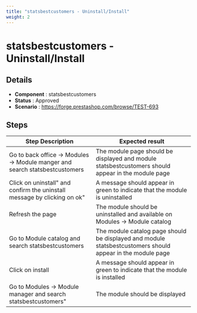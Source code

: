 ```yaml
---
title: "statsbestcustomers - Uninstall/Install"
weight: 2
---
```


# statsbestcustomers - Uninstall/Install
## Details
* **Component** : statsbestcustomers
* **Status** : Approved
* **Scenario** : https://forge.prestashop.com/browse/TEST-693

## Steps
| Step Description | Expected result |
| ----- | ----- |
| Go to back office -> Modules -> Module manger and search statsbestcustomers | The module page should be displayed and module statsbestcustomers should appear in the module page |
| Click on uninstall" and confirm the uninstall message by clicking on ok" | A message should appear in green to indicate that the module is uninstalled |
| Refresh the page | The module should be uninstalled and available on Modules -> Module catalog |
| Go to Module catalog and search statsbestcustomers | The module catalog page should be displayed and module statsbestcustomers should appear in the module page |
| Click on install | A message should appear in green to indicate that the module is installed |
| Go to Modules -> Module manager and search statsbestcustomers" | The module should be displayed |